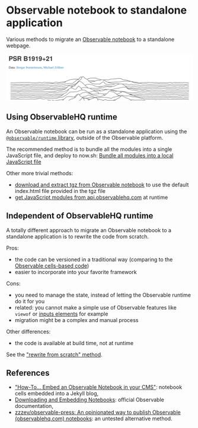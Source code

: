 # Observable notebook to standalone application

Various methods to migrate an
[Observable notebook](https://observablehq.com/@mbostock/psr-b1919-21) to a
standalone webpage.

![Screenshot of a joyplot notebook](./assets/joyplot.png)

## Using ObservableHQ runtime

An Observable notebook can be run as a standalone application using the
[`@observable/runtime` library](https://github.com/observablehq/runtime),
outside of the Observable platform.

The recommended method is to bundle all the modules into a single JavaScript
file, and deploy to now.sh:
[Bundle all modules into a local JavaScript file](./bundle_js_and_deploy)

Other more trivial methods:

- [download and extract tgz from Observable notebook](./default_observable_export/README.md)
  to use the default index.html file provided in the tgz file
- [get JavaScript modules from api.observablehq.com](./request_observable_api/README.md)
  at runtime

## Independent of ObservableHQ runtime

A totally different approach to migrate an Observable notebook to a standalone
application is to rewrite the code from scratch.

Pros:

- the code can be versioned in a traditional way (comparing to the
  [Observable cells-based code](./bundle_js_and_deploy/joyplot/step6/src/notebook/@mbostock/psr-b1919-21.js))
- easier to incorporate into your favorite framework

Cons:

- you need to manage the state, instead of letting the Observable runtime do it
  for you
- related: you cannot make a simple use of Observable features like `viewof` or
  [inputs elements](https://observablehq.com/@jashkenas/inputs) for example
- migration might be a complex and manual process

Other differences:

- the code is available at build time, not at runtime

See the ["rewrite from scratch" method](./rewrite_from_scratch).

## References

- ["How-To… Embed an Observable Notebook in your CMS"](https://visionscarto.net/observable-jekyll/):
  notebook cells embedded into a Jekyll blog,
- [Downloading and Embedding Notebooks](https://observablehq.com/@observablehq/downloading-and-embedding-notebooks):
  official Observable documentation,
- [zzzev/observable-press: An opinionated way to publish Observable (observablehq.com) notebooks](https://github.com/zzzev/observable-press):
  an untested alternative method.
